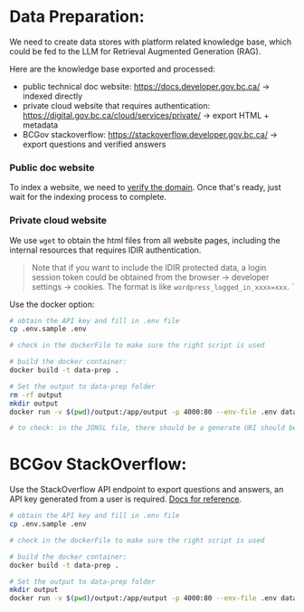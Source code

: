 # Data Preparation:

We need to create data stores with platform related knowledge base, which could be fed to the LLM for Retrieval Augmented Generation (RAG).

Here are the knowledge base exported and processed:
- public technical doc website: https://docs.developer.gov.bc.ca/ -> indexed directly
- private cloud website that requires authentication: https://digital.gov.bc.ca/cloud/services/private/ -> export HTML + metadata
- BCGov stackoverflow: https://stackoverflow.developer.gov.bc.ca/ -> export questions and verified answers

### Public doc website

To index a website, we need to [verify the domain](https://cloud.google.com/identity/docs/verify-domain). Once that's ready, just wait for the indexing process to complete.

### Private cloud website

We use `wget` to obtain the html files from all website pages, including the internal resources that requires IDIR authentication.

> Note that if you want to include the IDIR protected data, a login session token could be obtained from the browser -> developer settings -> cookies. The format is like `wordpress_logged_in_xxxx=xxx`.
`

Use the docker option:
```bash
# obtain the API key and fill in .env file
cp .env.sample .env

# check in the dockerFile to make sure the right script is used

# build the docker container:
docker build -t data-prep .

# Set the output to data-prep folder
rm -rf output
mkdir output
docker run -v $(pwd)/output:/app/output -p 4000:80 --env-file .env data-prep

# to check: in the JONSL file, there should be a generate URI should be "gs://digital-website/cloud/services/private/intro/index.html"
```

# BCGov StackOverflow:

Use the StackOverflow API endpoint to export questions and answers, an API key generated from a user is required. [Docs for reference](https://api.stackexchange.com/docs).

```bash
# obtain the API key and fill in .env file
cp .env.sample .env

# check in the dockerFile to make sure the right script is used

# build the docker container:
docker build -t data-prep .

# Set the output to data-prep folder
mkdir output
docker run -v $(pwd)/output:/app/output -p 4000:80 --env-file .env data-prep
```
